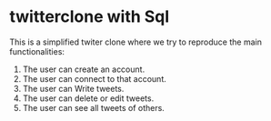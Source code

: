 ﻿# twitterclone with Sql
 
This is a simplified twiter clone where we try to reproduce the main functionalities:
 
 1. The user can create an account.
 2. The user can connect to that account.
 3. The user can Write tweets.
 4. The user can delete or edit tweets.
 5. The user can see all tweets of others.
